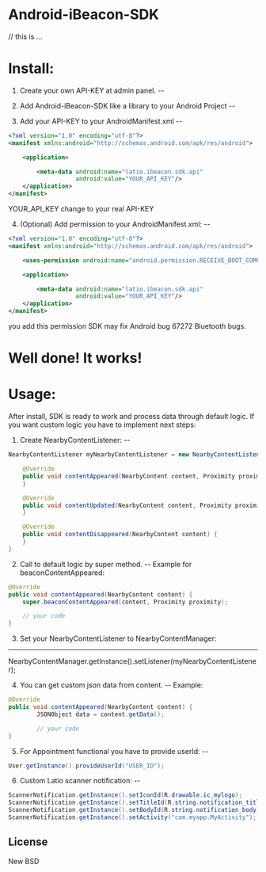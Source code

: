 Android-iBeacon-SDK
===================

// this is ...

Install:
========

1. Create your own API-KEY at admin panel.
--


2. Add Android-iBeacon-SDK like a library to your Android Project
--


3. Add your API-KEY to your AndroidManifest.xml
--
```xml
<?xml version="1.0" encoding="utf-8"?>
<manifest xmlns:android="http://schemas.android.com/apk/res/android">

    <application>

        <meta-data android:name="latio.ibeacon.sdk.api"
                   android:value="YOUR_API_KEY"/>
    </application>
</manifest>
```

YOUR_API_KEY change to your real API-KEY


4. (Optional) Add permission to your AndroidManifest.xml:
--
```xml
<?xml version="1.0" encoding="utf-8"?>
<manifest xmlns:android="http://schemas.android.com/apk/res/android">

    <uses-permission android:name="android.permission.RECEIVE_BOOT_COMPLETED"/>

    <application>

        <meta-data android:name="latio.ibeacon.sdk.api"
                   android:value="YOUR_API_KEY"/>
    </application>
</manifest>
```
you add this permission SDK may fix Android bug 67272 Bluetooth bugs.


Well done! It works!
====================




Usage:
======

After install, SDK is ready to work and process data through default logic.
If you want custom logic you have to implement next steps:


1. Create NearbyContentListener:
--

```java
NearbyContentListener myNearbyContentListener = new NearbyContentListener() {

    @Override
    public void contentAppeared(NearbyContent content, Proximity proximity) {
    }

    @Override
    public void contentUpdated(NearbyContent content, Proximity proximity) {
    }

    @Override
    public void contentDisappeared(NearbyContent content) {
    }
}
```


2. Сall to default logic by super method. 
--
Example for beaconContentAppeared:
            
```java
@Override
public void contentAppeared(NearbyContent content) {
	super.beaconContentAppeared(content, Proximity proximity);

	// your code
}
```


3. Set your NearbyContentListener to NearbyContentManager:
----------------------------------------------------------
NearbyContentManager.getInstance().setListener(myNearbyContentListener);


4. You can get custom json data from content. 
--
Example:
```java
@Override
public void contentAppeared(NearbyContent content) {
        JSONObject data = content.getData();

        // your code
}
```


5. For Appointment functional you have to provide userId:
--
```java
User.getInstance().provideUserId("USER_ID");
```


6. Custom Latio scanner notification:
--
```java
ScannerNotification.getInstance().setIconId(R.drawable.ic_mylogo);
ScannerNotification.getInstance().setTitleId(R.string.notification_title);
ScannerNotification.getInstance().setBodyId(R.string.notification_body);
ScannerNotification.getInstance().setActivity("com.myapp.MyActivity");
```

License
----

New BSD
